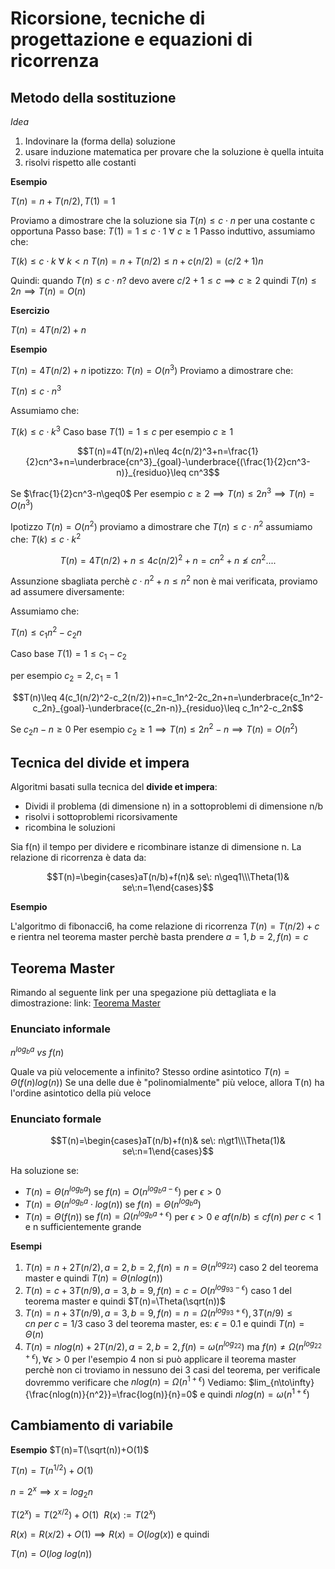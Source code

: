 # Ricorsione, tecniche di progettazione e equazioni di ricorrenza

## Metodo della sostituzione
_Idea_

1. Indovinare la (forma della) soluzione
2. usare induzione matematica per provare che la soluzione è quella intuita
3. risolvi rispetto alle costanti

**Esempio**

$T(n)=n+T(n/2),T(1)=1$

Proviamo a dimostrare che la soluzione sia $T(n)\leq c\cdot n$ per una costante c opportuna
Passo base: $T(1)=1\leq c\cdot 1\:\forall\:c\geq1$
Passo induttivo, assumiamo che:

$T(k)\leq c\cdot k\:\forall\:k\lt n$
$T(n)=n+T(n/2)\leq n+c(n/2)=(c/2+1)n$

Quindi: quando $T(n)\leq c\cdot n?$
devo avere $c/2+1\leq c\implies c\geq2$
quindi $T(n)\leq 2n\implies T(n)=O(n)$

**Esercizio**

$T(n)=4T(n/2)+n$

**Esempio**

$T(n)=4T(n/2)+n$
ipotizzo: $T(n)=O(n^3)$
Proviamo a dimostrare che:

$T(n)\leq c\cdot n^3$

Assumiamo che:

$T(k)\leq c\cdot k^3$ Caso base $T(1)=1\leq c$ per esempio $c\geq1$ 

$$T(n)=4T(n/2)+n\leq 4c(n/2)^3+n=\frac{1}{2}cn^3+n=\underbrace{cn^3}_{goal}-\underbrace{(\frac{1}{2}cn^3-n)}_{residuo}\leq cn^3$$

Se $\frac{1}{2}cn^3-n\geq0$ 
Per esempio $c\geq2\implies T(n)\leq2n^3\implies T(n)=O(n^3)$  

Ipotizzo $T(n)=O(n^2)$
proviamo a dimostrare che $T(n)\leq c\cdot n^2$
assumiamo che: $T(k)\leq c\cdot k^2$ 

$$T(n)=4T(n/2)+n\leq 4c(n/2)^2+n=cn^2+n\not\leq cn^2....$$

Assunzione sbagliata perchè $c\cdot n^2+n\leq n^2$ non è mai verificata, proviamo ad assumere diversamente:

Assumiamo che:

$T(n)\leq c_1n^2-c_2n$

Caso base $T(1)=1\leq c_1-c_2$

per esempio $c_2=2,c_1=1$

$$T(n)\leq 4(c_1(n/2)^2-c_2(n/2))+n=c_1n^2-2c_2n+n=\underbrace{c_1n^2-c_2n}_{goal}-\underbrace{(c_2n-n)}_{residuo}\leq c_1n^2-c_2n$$

Se $c_2n-n\geq 0$
Per esempio $c_2\geq 1\implies T(n)\leq 2n^2-n\implies T(n)=O(n^2)$

## Tecnica del divide et impera
Algoritmi basati sulla tecnica del **divide et impera**:
- Dividi il problema (di dimensione n) in a sottoproblemi di dimensione n/b
- risolvi i sottoproblemi ricorsivamente
- ricombina le soluzioni

Sia f(n) il tempo per dividere e ricombinare istanze di dimensione n. La relazione di ricorrenza è data da:

$$T(n)=\begin{cases}aT(n/b)+f(n)& se\: n\geq1\\\Theta(1)& se\:n=1\end{cases}$$

**Esempio**

L'algoritmo di fibonacci6, ha come relazione di ricorrenza $T(n)=T(n/2)+c$ e rientra nel teorema master perchè basta prendere $a=1,b=2,f(n)=c$

## Teorema Master
Rimando al seguente link per una spegazione più dettagliata e la dimostrazione:
link: [Teorema Master](https://it.wikipedia.org/wiki/Teorema_principale)

### Enunciato informale
$n^{log_ba}\:vs\:f(n)$

Quale va più velocemente a infinito?
Stesso ordine asintotico $T(n)=\Theta(f(n)log(n))$
Se una delle due è "polinomialmente" più veloce, allora T(n) ha l'ordine asintotico della più veloce

### Enunciato formale
$$T(n)=\begin{cases}aT(n/b)+f(n)& se\: n\gt1\\\Theta(1)& se\:n=1\end{cases}$$

Ha soluzione se:
- $T(n)=\Theta(n^{log_ba})$ se $f(n)=O(n^{log_ba-\epsilon})$ per $\epsilon\gt0$
- $T(n)=\Theta(n^{log_ba}\cdot log(n))$ se $f(n)=\Theta(n^{log_ba})$
- $T(n)=\Theta(f(n))$ se $f(n)=\Omega(n^{log_ba+\epsilon})$ per $\epsilon\gt0\:e\:af(n/b)\leq cf(n)\:per\: c\lt 1$ e n sufficientemente grande

**Esempi**
1. $T(n)=n+2T(n/2),a=2,b=2,f(n)=n=\Theta(n^{log_22})$ caso 2 del teorema master e quindi $T(n)=\Theta(nlog(n))$ 
2. $T(n)=c+3T(n/9),a=3,b=9,f(n)=c=O(n^{log_93-\epsilon})$ caso 1 del teorema master e quindi $T(n)=\Theta(\sqrt(n))$
3. $T(n)=n+3T(n/9),a=3,b=9,f(n)=n=\Omega(n^{log_93+\epsilon}),3T(n/9)\leq cn\:per\:c=1/3$ caso 3 del teorema master, es: $\epsilon=0.1$ e quindi $T(n)=\Theta(n)$
4. $T(n)=nlog(n)+2T(n/2), a=2,b=2,f(n)=\omega(n^{log_22})$ ma $f(n)\neq\Omega(n^{log_22+\epsilon}),\forall\epsilon\gt0$
 per l'esempio 4 non si può applicare il teorema master perchè non ci troviamo in nessuno dei 3 casi del teorema, per verificale dovremmo verificare che $nlog(n)=\Omega(n^{1+\epsilon})$
 Vediamo: $lim_{n\to\infty}{\frac{nlog(n)}{n^2}}=\frac{log(n)}{n}=0$ e quindi $nlog(n)=\omega(n^{1+\epsilon})$
 
## Cambiamento di variabile
**Esempio**
$T(n)=T(\sqrt(n))+O(1)$

$T(n)=T(n^{1/2})+O(1)$

$n=2^x\implies x=log_2n$

$T(2^x)=T(2^{x/2})+O(1)\:\:R(x):=T(2^x)$

$R(x)=R(x/2)+O(1)\implies R(x)=O(log(x))$ e quindi

$T(n)=O(log\:log(n))$
